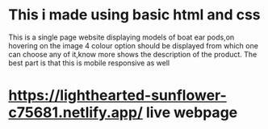 # This i made using basic html and css
This is a single page website displaying models of boat ear pods,on hovering on the image 4 colour option should be displayed from which one can choose any of it,know more shows the description of the product.
The best part is that this is mobile responsive as well

# https://lighthearted-sunflower-c75681.netlify.app/ live webpage
